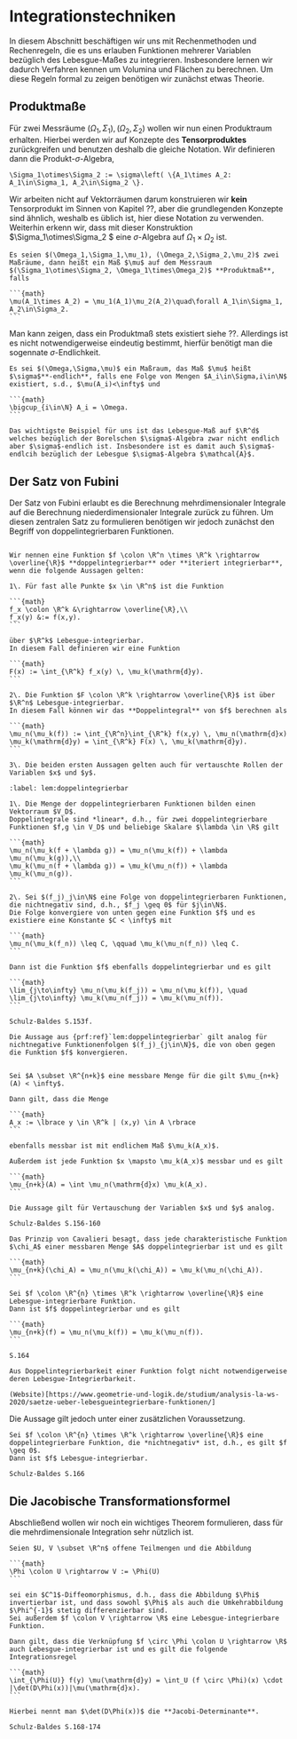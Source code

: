 # Integrationstechniken

In diesem Abschnitt beschäftigen wir uns mit Rechenmethoden und Rechenregeln, die es uns erlauben Funktionen mehrerer Variablen bezüglich des Lebesgue-Maßes zu integrieren. Insbesondere lernen wir dadurch Verfahren kennen um Volumina und Flächen zu berechnen. Um diese Regeln formal zu zeigen benötigen wir zunächst etwas Theorie.

## Produktmaße

Für zwei Messräume $(\Omega_1,\Sigma_1), (\Omega_2,\Sigma_2)$ wollen wir nun einen Produktraum erhalten. Hierbei werden wir auf Konzepte des **Tensorproduktes** zurückgreifen und benutzen deshalb die gleiche Notation. Wir definieren dann die Produkt-$\sigma$-Algebra,

```{math}
\Sigma_1\otimes\Sigma_2 := \sigma\left( \{A_1\times A_2: A_1\in\Sigma_1, A_2\in\Sigma_2 \}.
```

Wir arbeiten nicht auf Vektorräumen darum konstruieren wir **kein** Tensorprodukt im Sinnen von Kapitel ??, aber die grundlegenden Konzepte
sind ähnlich, weshalb es üblich ist, hier diese Notation zu verwenden. Weiterhin erkenn wir, dass mit dieser Konstruktion $\Sigma_1\otimes\Sigma_2 $ eine $\sigma$-Algebra auf $\Omega_1\times\Omega_2$ ist.

````{prf:definition} Produktmaß
Es seien $(\Omega_1,\Sigma_1,\mu_1), (\Omega_2,\Sigma_2,\mu_2)$ zwei Maßräume, dann heißt ein Maß $\mu$ auf dem Messraum $(\Sigma_1\otimes\Sigma_2, \Omega_1\times\Omega_2)$ **Produktmaß**, falls 

```{math}
\mu(A_1\times A_2) = \mu_1(A_1)\mu_2(A_2)\quad\forall A_1\in\Sigma_1, A_2\in\Sigma_2.
```

````

Man kann zeigen, dass ein Produktmaß stets existiert siehe ??. Allerdings ist es nicht notwendigerweise eindeutig bestimmt, hierfür benötigt man die sogennate $\sigma$-Endlichkeit.

````{prf:definition}
Es sei $(\Omega,\Sigma,\mu)$ ein Maßraum, das Maß $\mu$ heißt $\sigma$**-endlich**, falls ene Folge von Mengen $A_i\in\Sigma,i\in\N$ existiert, s.d., $\mu(A_i)<\infty$ und 

```{math}
\bigcup_{i\in\N} A_i = \Omega.
```
````

````{prf:remark}
Das wichtigste Beispiel für uns ist das Lebesgue-Maß auf $\R^d$ welches bezüglich der Borelschen $\sigma$-Algebra zwar nicht endlich aber $\sigma$-endlich ist. Insbesondere ist es damit auch $\sigma$-endlcih bezüglich der Lebesgue $\sigma$-Algebra $\mathcal{A}$.
````

## Der Satz von Fubini

Der Satz von Fubini erlaubt es die Berechnung mehrdimensionaler Integrale auf die Berechnung niederdimensionaler Integrale zurück zu führen.
Um diesen zentralen Satz zu formulieren benötigen wir jedoch zunächst den Begriff von doppelintegrierbaren Funktionen.

````{prf:definition} Doppelintegrierbare Funktion

Wir nennen eine Funktion $f \colon \R^n \times \R^k \rightarrow \overline{\R}$ **doppelintegrierbar** oder **iteriert integrierbar**,
wenn die folgende Aussagen gelten:

1\. Für fast alle Punkte $x \in \R^n$ ist die Funktion

```{math}
f_x \colon \R^k &\rightarrow \overline{\R},\\
f_x(y) &:= f(x,y).
```

über $\R^k$ Lebesgue-integrierbar.
In diesem Fall definieren wir eine Funktion

```{math}
F(x) := \int_{\R^k} f_x(y) \, \mu_k(\mathrm{d}y).
```

2\. Die Funktion $F \colon \R^k \rightarrow \overline{\R}$ ist über $\R^n$ Lebesgue-integrierbar.
In diesem Fall können wir das **Doppelintegral** von $f$ berechnen als

```{math}
\mu_n(\mu_k(f)) := \int_{\R^n}\int_{\R^k} f(x,y) \, \mu_n(\mathrm{d}x) \mu_k(\mathrm{d}y) = \int_{\R^k} F(x) \, \mu_k(\mathrm{d}y).
```

3\. Die beiden ersten Aussagen gelten auch für vertauschte Rollen der Variablen $x$ und $y$.

````

````{prf:lem}
:label: lem:doppelintegrierbar

1\. Die Menge der doppelintegrierbaren Funktionen bilden einen Vektorraum $V_D$.
Doppelintegrale sind *linear*, d.h., für zwei doppelintegrierbare Funktionen $f,g \in V_D$ und beliebige Skalare $\lambda \in \R$ gilt

```{math}
\mu_n(\mu_k(f + \lambda g)) = \mu_n(\mu_k(f)) + \lambda \mu_n(\mu_k(g)),\\
\mu_k(\mu_n(f + \lambda g)) = \mu_k(\mu_n(f)) + \lambda \mu_k(\mu_n(g)).
```

2\. Sei $(f_j)_j\in\N$ eine Folge von doppelintegrierbaren Funktionen, die nichtnegativ sind, d.h., $f_j \geq 0$ für $j\in\N$.
Die Folge konvergiere von unten gegen eine Funktion $f$ und es existiere eine Konstante $C < \infty$ mit

```{math}
\mu_n(\mu_k(f_n)) \leq C, \qquad \mu_k(\mu_n(f_n)) \leq C.
```

Dann ist die Funktion $f$ ebenfalls doppelintegrierbar und es gilt

```{math}
\lim_{j\to\infty} \mu_n(\mu_k(f_j)) = \mu_n(\mu_k(f)), \quad \lim_{j\to\infty} \mu_k(\mu_n(f_j)) = \mu_k(\mu_n(f)).
```

````

````{prf:proof}
Schulz-Baldes S.153f.
````

````{prf:remark}
Die Aussage aus {prf:ref}`lem:doppelintegrierbar` gilt analog für nichtnegative Funktionenfolgen $(f_j)_{j\in\N}$, die von oben gegen die Funktion $f$ konvergieren. 
````

````{prf:theorem} Das Prinzip von Cavalieri

Sei $A \subset \R^{n+k}$ eine messbare Menge für die gilt $\mu_{n+k}(A) < \infty$.

Dann gilt, dass die Menge

```{math}
A_x := \lbrace y \in \R^k | (x,y) \in A \rbrace
```

ebenfalls messbar ist mit endlichem Maß $\mu_k(A_x)$.

Außerdem ist jede Funktion $x \mapsto \mu_k(A_x)$ messbar und es gilt

```{math}
\mu_{n+k}(A) = \int \mu_n(\mathrm{d}x) \mu_k(A_x).
```

Die Aussage gilt für Vertauschung der Variablen $x$ und $y$ analog.
````

````{prf:proof}
Schulz-Baldes S.156-160
````

````{prf:remark}
Das Prinzip von Cavalieri besagt, dass jede charakteristische Funktion $\chi_A$ einer messbaren Menge $A$ doppelintegrierbar ist und es gilt

```{math}
\mu_{n+k}(\chi_A) = \mu_n(\mu_k(\chi_A)) = \mu_k(\mu_n(\chi_A)). 
```

````

````{prf:theorem} Satz von Fubini-Tonelli
Sei $f \colon \R^{n} \times \R^k \rightarrow \overline{\R}$ eine Lebesgue-integrierbare Funktion.
Dann ist $f$ doppelintegrierbar und es gilt

```{math}
\mu_{n+k}(f) = \mu_n(\mu_k(f)) = \mu_k(\mu_n(f)). 
```

````

````{prf:proof}
S.164
````

````{prf:example}
Aus Doppelintegrierbarkeit einer Funktion folgt nicht notwendigerweise deren Lebesgue-Integrierbarkeit.

(Website)[https://www.geometrie-und-logik.de/studium/analysis-la-ws-2020/saetze-ueber-lebesgueintegrierbare-funktionen/]

````

Die Aussage gilt jedoch unter einer zusätzlichen Voraussetzung.

````{prf:theorem}
Sei $f \colon \R^{n} \times \R^k \rightarrow \overline{\R}$ eine doppelintegrierbare Funktion, die *nichtnegativ* ist, d.h., es gilt $f \geq 0$.
Dann ist $f$ Lebesgue-integrierbar.
````

````{prf:proof}
Schulz-Baldes S.166
````

## Die Jacobische Transformationsformel

Abschließend wollen wir noch ein wichtiges Theorem formulieren, dass für die mehrdimensionale Integration sehr nützlich ist.

````{prf:theorem} Jacobische Transformationsformel
Seien $U, V \subset \R^n$ offene Teilmengen und die Abbildung

```{math}
\Phi \colon U \rightarrow V := \Phi(U)
```

sei ein $C^1$-Diffeomorphismus, d.h., dass die Abbildung $\Phi$ invertierbar ist, und dass sowohl $\Phi$ als auch die Umkehrabbildung $\Phi^{-1}$ stetig differenzierbar sind.
Sei außerdem $f \colon V \rightarrow \R$ eine Lebesgue-integrierbare Funktion.

Dann gilt, dass die Verknüpfung $f \circ \Phi \colon U \rightarrow \R$ auch Lebesgue-integrierbar ist und es gilt die folgende Integrationsregel

```{math}
\int_{\Phi(U)} f(y) \mu(\mathrm{d}y) = \int_U (f \circ \Phi)(x) \cdot |\det(D\Phi(x))|\mu(\mathrm{d}x). 
```

Hierbei nennt man $\det(D\Phi(x))$ die **Jacobi-Determinante**.

````

````{prf:proof}
Schulz-Baldes S.168-174
````
